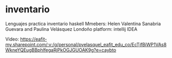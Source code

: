 # inventario
Lenguajes practica inventario haskell
Mmebers: Helen Valentina Sanabria Guevara and Paulina Velásquez Londoño
platform: intellij IDEA




Video:
https://eafit-my.sharepoint.com/:v:/g/personal/pvelasquel_eafit_edu_co/EcTjfBiWP1VAs8WkneYQEugBBphlfegaRjPkOGJGUOAK9g?e=caybto
